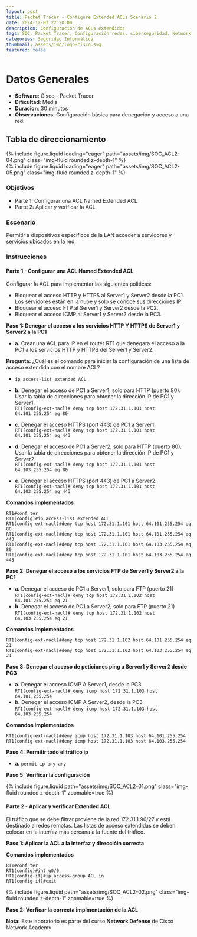 ```yaml
---
layout: post
title: Packet Tracer - Configure Extended ACLs Scenario 2
date: 2024-12-03 22:20:00
description: Configuración de ACLs extendidos
tags: SOC, Packet Tracer, Configuración redes, ciberseguridad, Network Defense
categories: Seguridad Informática
thumbnail: assets/img/logo-cisco.svg
featured: false
---
```


# **Datos Generales**
- **Software**: Cisco - Packet Tracer
- **Dificultad**: Media
- **Duracion**: 30 minutos
- **Observaciones**: Configuración básica para denegación y acceso a una red.

## **Tabla de direccionamiento**
<div class="row mt-3">
    <div class="col-sm mt-3 mt-md-0">
        {% include figure.liquid loading="eager" path="assets/img/SOC_ACL2-04.png" class="img-fluid rounded z-depth-1" %}
    </div>
</div>
<div class="row mt-3">
    <div class="col-sm mt-3 mt-md-0">
        {% include figure.liquid loading="eager" path="assets/img/SOC_ACL2-05.png" class="img-fluid rounded z-depth-1" %}
    </div>
</div>

### **Objetivos**
- Parte 1: Configurar una ACL Named Extended ACL
- Parte 2: Aplicar y verificar la ACL

### **Escenario**
Permitir a dispositivos especificos de la LAN acceder a servidores y servicios ubicados en la red.

### **Instrucciones**
#### **Parte 1 - Configurar una ACL Named Extended ACL**
Configurar la ACL para implementar las siguientes politicas:
- Bloquear el acceso HTTP y HTTPS al Server1 y Server2 desde la PC1. Los servidores están en la nube y solo se conoce sus direcciones IP. 
- Bloquear el acceso FTP al Server1 y Server2 desde la PC2.
- Bloquear el acceso ICMP al Server1 y Server2 desde la PC3.

**Paso 1: Denegar el acceso a los servicios HTTP Y HTTPS de Server1 y Server2 a la PC1**
- **a.** Crear una ACL para IP en el router RT1 que denegara el acceso a la PC1 a los servicios HTTP y HTTPS del Server1 y Server2. 

**Pregunta:**
¿Cuál es el comando para iniciar la configuración de una lista de acceso extendida con el nombre ACL?
- ```ip access-list extended ACL```

- **b.** Denegar el acceso de PC1 a Server1, solo para HTTP (puerto 80). Usar la tabla de direcciones para obtener la dirección IP de PC1 y Server1. <br>
    ```RT1(config-ext-nacl)# deny tcp host 172.31.1.101 host 64.101.255.254 eq 80```
- **c.** Denegar el acceso HTTPS (port 443) de PC1 a Server1. <br>
    ```RT1(config-ext-nacl)# deny tcp host 172.31.1.101 host 64.101.255.254 eq 443```
- **d.** Denegar el acceso de PC1 a Server2, solo para HTTP (puerto 80). Usar la tabla de direcciones para obtener la dirección IP de PC1 y Server2.<br>
    ```RT1(config-ext-nacl)# deny tcp host 172.31.1.101 host 64.103.255.254 eq 80```
- **e.** Denegar el acceso HTTPS (port 443) de PC1 a Server2. <br>
    ```RT1(config-ext-nacl)# deny tcp host 172.31.1.101 host 64.103.255.254 eq 443```

**Comandos implementados**
```
RT1#conf ter
RT1(config)#ip access-list extended ACL
RT1(config-ext-nacl)#deny tcp host 172.31.1.101 host 64.101.255.254 eq 80
RT1(config-ext-nacl)#deny tcp host 172.31.1.101 host 64.101.255.254 eq 443
RT1(config-ext-nacl)#deny tcp host 172.31.1.101 host 64.103.255.254 eq 80
RT1(config-ext-nacl)#deny tcp host 172.31.1.101 host 64.103.255.254 eq 443
```
**Paso 2: Denegar el acceso a los servicios FTP de Server1 y Server2 a la PC1**

- **a.** Denegar el acceso de PC1 a Server1, solo para FTP (puerto 21)<br>
    `RT1(config-ext-nacl)# deny tcp host 172.31.1.102 host 64.101.255.254 eq 21`
- **b.** Denegar el acceso de PC1 a Server2, solo para FTP (puerto 21)<br>
    `RT1(config-ext-nacl)# deny tcp host 172.31.1.102 host 64.103.255.254 eq 21`

**Comandos implementados**
```
RT1(config-ext-nacl)#deny tcp host 172.31.1.102 host 64.101.255.254 eq 21
RT1(config-ext-nacl)#deny tcp host 172.31.1.102 host 64.103.255.254 eq 21
```
**Paso 3: Denegar el acceso de peticiones ping a Server1 y Server2 desde PC3**
- **a.** Denegar el acceso ICMP A Server1, desde la PC3<br>
    `RT1(config-ext-nacl)# deny icmp host 172.31.1.103 host 64.101.255.254`
- **b.** Denegar el acceso ICMP A Server2, desde la PC3<br>
    `RT1(config-ext-nacl)# deny icmp host 172.31.1.103 host 64.103.255.254`

**Comandos implementados**

```
RT1(config-ext-nacl)#deny icmp host 172.31.1.103 host 64.101.255.254
RT1(config-ext-nacl)#deny icmp host 172.31.1.103 host 64.103.255.254
```
**Paso 4: Permitir todo el tráfico ip**
- **a.** `permit ip any any`

**Paso 5: Verificar la configuración**

<div class="row mt-3">
    <div class="col-sm mt-3 mt-md-0">
        {% include figure.liquid path="assets/img/SOC_ACL2-01.png" class="img-fluid rounded z-depth-1" zoomable=true %}
    </div>
</div>

#### **Parte 2 - Aplicar y verificar Extended ACL**

El tráfico que se debe filtrar proviene de la red 172.31.1.96/27 y está destinado a redes remotas. Las listas de acceso extendidas se deben colocar en la interfaz más cercana a la fuente del tráfico.

**Paso 1: Aplicar la ACL a la interfaz y direccióin correcta**

**Comandos implementados**
```
RT1#conf ter
RT1(config)#int g0/0
RT1(config-if)#ip access-group ACL in
RT1(config-if)#exit
```
<div class="row mt-3">
    <div class="col-sm mt-3 mt-md-0">
        {% include figure.liquid path="assets/img/SOC_ACL2-02.png" class="img-fluid rounded z-depth-1" zoomable=true %}
    </div>
</div>

**Paso 2: Verficar la correcta implmentación de la ACL**

**Nota:**
Este laboratorio es parte del curso **Network Defense** de Cisco Network Academy